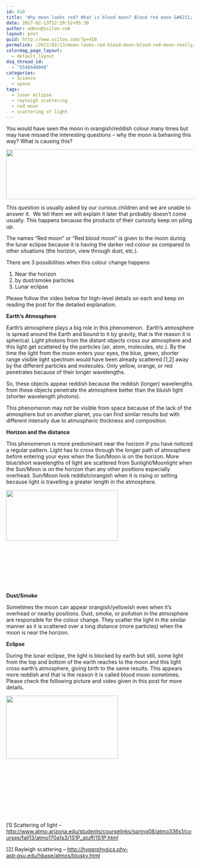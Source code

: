 ```yaml
---
id: 410
title: 'Why moon looks red? What is blood moon? Blood red moon &#8211; really?'
date: 2017-02-13T12:29:52+05:30
author: admin@sciloo.com
layout: post
guid: http://www.sciloo.com/?p=410
permalink: /2017/02/13/moon-looks-red-blood-moon-blood-red-moon-really/
colormag_page_layout:
  - default_layout
dsq_thread_id:
  - "5546648048"
categories:
  - Science
  - space
tags:
  - lunar eclipse
  - rayleigh scattering
  - red moon
  - scattering of light
---
```

You would have seen the moon in orangish/reddish colour many times but may have missed the interesting questions &#8211; why the moon is behaving this way? What is causing this?

<img loading="lazy" class="alignleft wp-image-415 size-full" src="http://www.sciloo.com/wp-content/uploads/2017/02/title.png" width="905" height="133" /> 

This question is usually asked by our curious children and we are unable to answer it.  We tell them we will explain it later that probably doesn&#8217;t come usually. This happens because the products of their curiosity keep on piling up.

The names &#8220;Red moon&#8221; or &#8220;Red blood moon&#8221; is given to the moon during the lunar eclipse because it is having the darker red colour as compared to other situations (the horizon, view through dust, etc.).

There are 3 possibilities when this colour change happens

  1. Near the horizon
  2. by dust/smoke particles
  3. Lunar eclipse

Please follow the video below for high-level details on each and keep on reading the post for the detailed explanation.



**Earth&#8217;s Atmosphere**

Earth&#8217;s atmosphere plays a big role in this phenomenon.  Earth&#8217;s atmosphere is spread around the Earth and bound to it by gravity, that is the reason it is spherical. Light photons from the distant objects cross our atmosphere and this light get scattered by the particles (air, atom, molecules, etc.). By the time the light from the moon enters your eyes, the blue, green, shorter range visible light spectrum would have been already scattered [1,2] away by the different particles and molecules. Only yellow, orange, or red penetrates because of their longer wavelengths.

So, these objects appear reddish because the reddish (longer) wavelengths from these objects penetrate the atmosphere better than the bluish light (shorter wavelength photons).

This phenomenon may not be visible from space because of the lack of the atmosphere but on another planet, you can find similar results but with different intensity due to atmospheric thickness and composition.

**Horizon and the distance**

This phenomenon is more predominant near the horizon if you have noticed a regular pattern. Light has to cross through the longer path of atmosphere before entering your eyes when the Sun/Moon is on the horizon. More blue/short wavelengths of light are scattered from Sunlight/Moonlight when the Sun/Moon is on the horizon than any other positions especially overhead. Sun/Moon look reddish/orangish when it is rising or setting because light is travelling a greater length in the atmosphere.

<img loading="lazy" class="alignleft size-medium wp-image-411" src="http://www.sciloo.com/wp-content/uploads/2017/02/u12l2f3-300x136.gif" alt="" width="300" height="136" /> 

&nbsp;

&nbsp;

&nbsp;

&nbsp;

**Dust/Smoke**

Sometimes the moon can appear orangish/yellowish even when it&#8217;s overhead or nearby positions. Dust, smoke, or pollution in the atmosphere are responsible for the colour change. They scatter the light in the similar manner as it is scattered over a long distance (more particles) when the moon is near the horizon.

**Eclipse**

During the lunar eclipse, the light is blocked by earth but still, some light from the top and bottom of the earth reaches to the moon and this light cross earth&#8217;s atmosphere, giving birth to the same results. This appears more reddish and that is the reason it is called blood moon sometimes. Please check the following picture and video given in this post for more details.

<img loading="lazy" class="alignleft size-medium wp-image-413" src="http://www.sciloo.com/wp-content/uploads/2017/02/s3-1280-300x169.jpg" alt="" width="300" height="169" /> 

&nbsp;

&nbsp;

&nbsp;

&nbsp;

&nbsp;

[1] Scattering of light &#8211; http://www.atmo.arizona.edu/students/courselinks/spring08/atmo336s1/courses/fall13/atmo170a1s3/1S1P_stuff/1S1P.html

[2] Rayleigh scattering &#8211; http://hyperphysics.phy-astr.gsu.edu/hbase/atmos/blusky.html